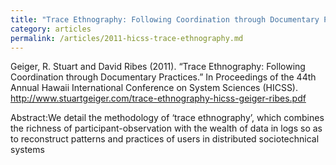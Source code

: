 ```yaml
---
title: "Trace Ethnography: Following Coordination through Documentary Practices"
category: articles
permalink: /articles/2011-hicss-trace-ethnography.md
---
```


Geiger, R. Stuart and David Ribes (2011). “Trace Ethnography: Following Coordination through Documentary Practices.”  In Proceedings of the 44th Annual Hawaii International Conference on System Sciences (HICSS). http://www.stuartgeiger.com/trace-ethnography-hicss-geiger-ribes.pdf

Abstract:We detail the methodology of ‘trace ethnography’, which combines the richness of participant-observation with the wealth of data in logs so as to reconstruct patterns and practices of users in distributed sociotechnical systems
